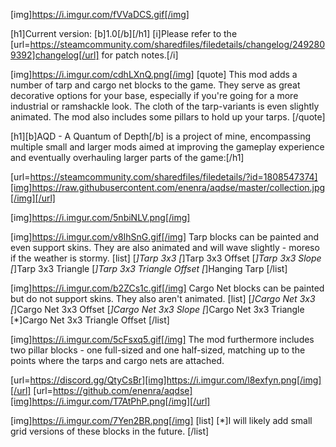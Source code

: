 [img]https://i.imgur.com/fVVaDCS.gif[/img]

[h1]Current version: [b]1.0[/b][/h1]
[i]Please refer to the [url=https://steamcommunity.com/sharedfiles/filedetails/changelog/2492809392]changelog[/url] for patch notes.[/i]

[img]https://i.imgur.com/cdhLXnQ.png[/img]
[quote]
This mod adds a number of tarp and cargo net blocks to the game. They serve as great decorative options for your base, especially if you're going for a more industrial or ramshackle look. The cloth of the tarp-variants is even slightly animated. The mod also includes some pillars to hold up your tarps.
[/quote]

[h1][b]AQD - A Quantum of Depth[/b] is a project of mine, encompassing multiple small and larger mods aimed at improving the gameplay experience and eventually overhauling larger parts of the game:[/h1]

[url=https://steamcommunity.com/sharedfiles/filedetails/?id=1808547374][img]https://raw.githubusercontent.com/enenra/aqdse/master/collection.jpg[/img][/url]

[img]https://i.imgur.com/5nbiNLV.png[/img]

[img]https://i.imgur.com/v8IhSnG.gif[/img]
Tarp blocks can be painted and even support skins. They are also animated and will wave slightly - moreso if the weather is stormy.
[list]
[*]Tarp 3x3
[*]Tarp 3x3 Offset
[*]Tarp 3x3 Slope
[*]Tarp 3x3 Triangle
[*]Tarp 3x3 Triangle Offset
[*]Hanging Tarp
[/list]

[img]https://i.imgur.com/b2ZCs1c.gif[/img]
Cargo Net blocks can be painted but do not support skins. They also aren't animated.
[list]
[*]Cargo Net 3x3
[*]Cargo Net 3x3 Offset
[*]Cargo Net 3x3 Slope
[*]Cargo Net 3x3 Triangle
[*]Cargo Net 3x3 Triangle Offset
[/list]

[img]https://i.imgur.com/5cFsxq5.gif[/img]
The mod furthermore includes two pillar blocks - one full-sized and one half-sized, matching up to the points where the tarps and cargo nets are attached.


[url=https://discord.gg/QtyCsBr][img]https://i.imgur.com/l8exfyn.png[/img][/url]
[url=https://github.com/enenra/aqdse][img]https://i.imgur.com/T7AtPhP.png[/img][/url]

[img]https://i.imgur.com/7Yen2BR.png[/img]
[list]
[*]I will likely add small grid versions of these blocks in the future.
[/list]